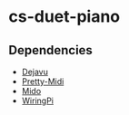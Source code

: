 # cs-duet-piano

## Dependencies
* [Dejavu](https://github.com/worldveil/dejavu)
* [Pretty-Midi](http://craffel.github.io/pretty-midi/)
* [Mido](https://github.com/olemb/mido)
* [WiringPi](https://github.com/WiringPi/WiringPi-Python)
